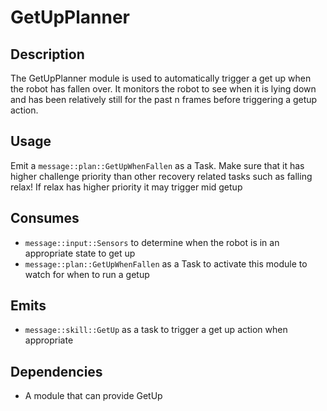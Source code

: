 # GetUpPlanner

## Description

The GetUpPlanner module is used to automatically trigger a get up when the robot has fallen over.
It monitors the robot to see when it is lying down and has been relatively still for the past n frames before triggering a getup action.

## Usage

Emit a `message::plan::GetUpWhenFallen` as a Task.
Make sure that it has higher challenge priority than other recovery related tasks such as falling relax!
If relax has higher priority it may trigger mid getup

## Consumes

- `message::input::Sensors` to determine when the robot is in an appropriate state to get up
- `message::plan::GetUpWhenFallen` as a Task to activate this module to watch for when to run a getup

## Emits

- `message::skill::GetUp` as a task to trigger a get up action when appropriate

## Dependencies

- A module that can provide GetUp
